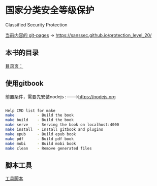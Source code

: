 # 国家分类安全等级保护 

Classified Security Protection

[当前内容的 git-pages](https://sanssec.github.io/protection_level_20/) -> https://sanssec.github.io/protection_level_20/


## 本书的目录

[目录页：](SUMMARY.md)


## 使用gitbook

前置条件，需要先安装nodejs :--->https://nodejs.org

``` bash

Help CMD list for make
make          - Build the book
make build    - Build the book
make serve    - Serving the book on localhost:4000
make install  - Install gitbook and plugins
make epub     - Build epub book
make pdf      - Build pdf book
make mobi     - Build mobi book
make clean    - Remove generated files

```


## 脚本工具

[工具脚本](publish_to_gh.sh)


